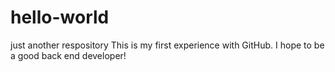 # hello-world
just another respository
This is my first experience with GitHub.
I hope to be a good back end developer!
